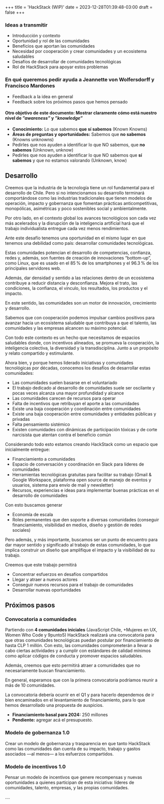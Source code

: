 +++
title = 'HackStack (WIP)'
date = 2023-12-28T01:39:48-03:00
draft = false
+++

### Ideas a transmitir
- Introducción y contexto
- Oportunidad y rol de las comunidades 
- Beneficios que aportan las comunidades
- Necesidad por cooperación y crear comunidades y un ecosistema saludables
- Desafíos de desarrollar de comunidades tecnológicas
- Rol de HackStack para apoyar estos problemas

### En qué queremos pedir ayuda a Jeannette von Wolfersdorff y Francisco Mardones
- Feedback a la idea en general
- Feedback sobre los próximos pasos que hemos pensado 

#### Otro objetivo de este documento: Mostrar claramente cómo está nuestro nivel de *”awareness”* y *”knowledge”*
- **Conocimiento:** Lo que sabemos **que sí sabemos** (Known Knowns)
- **Áreas de preguntas y oportunidades:** Sabemos que **no sabemos** (Knowns unknowns)
- Pedirles que nos ayuden a identificar lo que NO sabemos, que **no sabemos** (Unknown, unknow)
- Pedirles que nos ayuden a identificar lo que NO sabemos que **sí sabemos** y que no estamos valorando (Unknown, know)

## Desarrollo

Creemos que la industria de la tecnología tiene un rol fundamental para el desarrollo de Chile. Pero si no intencionamos su desarrollo terminará comportándose como las industrias tradicionales que tienen modelos de operación, impacto y gobernanza que fomentan prácticas anticompetitivas, monopólicas, asimétricas y poco sostenibles social y ambientalmente.

Por otro lado, en el contexto global los avances tecnológicos son cada vez más acelerados y la disrupción de la inteligencia artificial hará que el trabajo individualista entregue cada vez menos rendimientos.

Ante este desafío tenemos una oportunidad en el mismo lugar en que tenemos una debilidad como país: desarrollar comunidades tecnológicas.

Estas comunidades potencian el desarrollo de competencias, confianza, redes y, además, son fuentes de creación de innovaciones “bottom-up”, como Linux, que es usado en el 85 % de los smartphones y el 96.3 % de los principales servidores web.

Además, dar densidad y sentido a las relaciones dentro de un ecosistema contribuye a reducir distancia y desconfianza. Mejora el trato, las condiciones, la confianza, el vínculo, los resultados, los productos y el impacto.

En este sentido, las comunidades son un motor de innovación, crecimiento y desarrollo.

Sabemos que con cooperación podemos impulsar cambios positivos para avanzar hacia un ecosistema saludable que contribuya a que el talento, las comunidades y las empresas alcancen su máximo potencial.

Con todo este contexto es un hecho que necesitamos de espacios saludables donde, con incentivos alineados, se promueva la cooperación, la inteligencia colectiva, la diversidad y la transdisciplina. Junto a un propósito y relato compartido y estimulante.

Ahora bien, y porque hemos liderado iniciativas y comunidades tecnológicas por décadas, conocemos los desafíos de desarrollar estas comunidades:

- Las comunidades suelen basarse en el voluntariado
- El trabajo dedicado al desarrollo de comunidades suele ser oscilante y pocas veces alcanza una mayor profundidad y alcance
- Las comunidades carecen de recursos para operar
- Falta de incentivos que retribuyan el aporte a las comunidades
- Existe una baja cooperación y coordinación entre comunidades
- Existe una baja cooperación entre comunidades y entidades públicas y privadas
- Falta pensamiento sistémico
- Existen comunidades con dinámicas de participación tóxicas y de corte narcisista que atentan contra el beneficio común
 
Considerando todo esto estamos creando HackStack como un espacio que inicialmente entregue:
- Financiamiento a comunidades
- Espacio de conversación y coordinación en Slack para líderes de comunidades
- Herramientas tecnológicas gratuitas para facilitar su trabajo (Gmail & Google Workspace, plataforma open source de manejo de eventos y usuarios, sistema para envío de mail y newsletter)
- Recursos, experiencias e ideas para implementar buenas prácticas en el desarrollo de comunidades

Con esto buscamos generar
- Economía de escala
- Roles permanentes que den soporte a diversas comunidades (conseguir financiamiento, visibilidad en medios, diseño y gestión de redes sociales)

Pero además, y más importante, buscamos ser un punto de encuentro para dar mayor sentido y significado al trabajo de estas comunidades, lo que implica construir un diseño que amplifique el impacto y la visibilidad de su trabajo.

Creemos que este trabajo permitirá 
- Concentrar esfuerzos en desafíos compartidos
- Llegar y atraer a nuevos actores
- Conseguir nuevos recursos para el trabajo de comunidades
- Desarrollar nuevas oportunidades

## Próximos pasos

### Convocatoria a comunidades
Partiendo con **4 comunidades iniciales** (JavaScript Chile, +Mujeres en UX, Women Who Code y 9punto5) HackStack realizará una convocatoria para que otras comunidades tecnológicas puedan postular por financiamiento de hasta CLP 1 millón. Con esto, las comunidades comprometerán a llevar a cabo ciertas actividades y a cumplir con estándares de calidad mínimos como aplicar códigos de conducta y promover espacios saludables.

Además, creemos que esto permitirá atraer a comunidades que no necesariamente buscan financiamiento.

En general, esperamos que con la primera convocatoria podríamos reunir a más de 10 comunidades.

La convocatoria debería ocurrir en el Q1 y para hacerlo dependemos de ir bien encaminados en el levantamiento de financiamiento, para lo que hemos desarrollado una propuesta de auspicios.

- **Financiamiento basal para 2024:** 250 millones
- **Pendiente:** agregar acá el presupuesto.

### Modelo de gobernanza 1.0
Crear un modelo de gobernanza y trasparencia en que tanto HackStack como las comunidades dan cuenta de su impacto, trabajo y gastos asociados —al menos— a los esfuerzos compartidos.

### Modelo de incentivos 1.0
Pensar un modelo de incentivos que genere recompensas y nuevas oportunidades a quienes participan de esta iniciativa: líderes de comunidades, talento, empresas, y las propias comunidades.




....